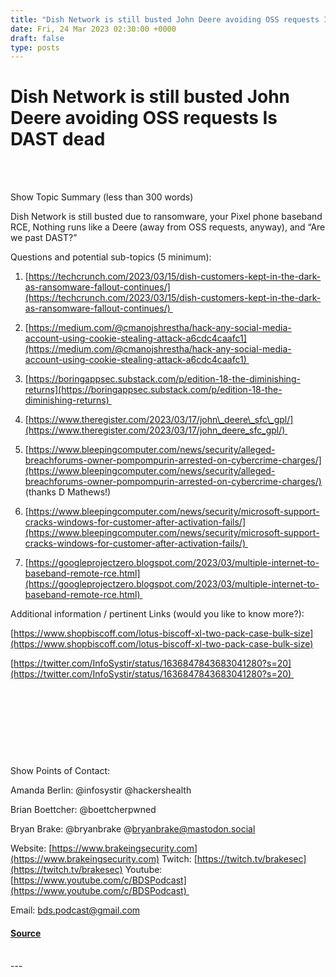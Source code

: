 ```yaml
---
title: "Dish Network is still busted John Deere avoiding OSS requests Is DAST dead"
date: Fri, 24 Mar 2023 02:30:00 +0000
draft: false
type: posts
---
```

# Dish Network is still busted John Deere avoiding OSS requests Is DAST dead

<br/>

<br/>
 

Show Topic Summary (less than 300 words)

Dish Network is still busted due to ransomware, your Pixel phone baseband RCE, Nothing runs like a Deere (away from OSS requests, anyway), and “Are we past DAST?”

 

Questions and potential sub-topics (5 minimum):

1.  [https://techcrunch.com/2023/03/15/dish-customers-kept-in-the-dark-as-ransomware-fallout-continues/](https://techcrunch.com/2023/03/15/dish-customers-kept-in-the-dark-as-ransomware-fallout-continues/) 
    

2.  [https://medium.com/@cmanojshrestha/hack-any-social-media-account-using-cookie-stealing-attack-a6cdc4caafc1](https://medium.com/@cmanojshrestha/hack-any-social-media-account-using-cookie-stealing-attack-a6cdc4caafc1) 
    

3.  [https://boringappsec.substack.com/p/edition-18-the-diminishing-returns](https://boringappsec.substack.com/p/edition-18-the-diminishing-returns) 
    

4.  [https://www.theregister.com/2023/03/17/john\_deere\_sfc\_gpl/](https://www.theregister.com/2023/03/17/john_deere_sfc_gpl/) 
    

5.  [https://www.bleepingcomputer.com/news/security/alleged-breachforums-owner-pompompurin-arrested-on-cybercrime-charges/](https://www.bleepingcomputer.com/news/security/alleged-breachforums-owner-pompompurin-arrested-on-cybercrime-charges/) (thanks D Mathews!)
    

6.  [https://www.bleepingcomputer.com/news/security/microsoft-support-cracks-windows-for-customer-after-activation-fails/](https://www.bleepingcomputer.com/news/security/microsoft-support-cracks-windows-for-customer-after-activation-fails/) 
    

7.  [https://googleprojectzero.blogspot.com/2023/03/multiple-internet-to-baseband-remote-rce.html](https://googleprojectzero.blogspot.com/2023/03/multiple-internet-to-baseband-remote-rce.html) 
    

Additional information / pertinent Links (would you like to know more?):

[https://www.shopbiscoff.com/lotus-biscoff-xl-two-pack-case-bulk-size](https://www.shopbiscoff.com/lotus-biscoff-xl-two-pack-case-bulk-size)

[https://twitter.com/InfoSystir/status/1636847843683041280?s=20](https://twitter.com/InfoSystir/status/1636847843683041280?s=20) 

 

 

 

 

Show Points of Contact:

Amanda Berlin: @infosystir @hackershealth 

Brian Boettcher: @boettcherpwned

Bryan Brake: @bryanbrake @bryanbrake@mastodon.social

Website: [https://www.brakeingsecurity.com](https://www.brakeingsecurity.com) Twitch: [https://twitch.tv/brakesec](https://twitch.tv/brakesec) Youtube: [https://www.youtube.com/c/BDSPodcast](https://www.youtube.com/c/BDSPodcast) 

Email: bds.podcast@gmail.com

#### [Source](http://brakeingsecurity.com/dish-network-is-still-busted-john-deere-avoiding-oss-requests-is-dast-dead)

<br/>
---
